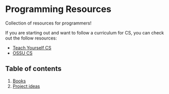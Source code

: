 # Programming Resources
Collection of resources for programmers!

If you are starting out and want to follow a curriculum for CS, you can check out the follow resources:

- [Teach Yourself CS](https://teachyourselfcs.com/)
- [OSSU CS](https://github.com/ossu/computer-science)

## Table of contents
1. [Books](./books.md)
2. [Project ideas](./ideas.md)
